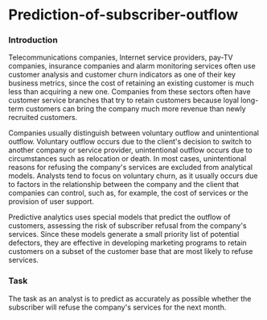 # Prediction-of-subscriber-outflow
### Introduction
Telecommunications companies, Internet service providers, pay-TV companies, insurance companies and alarm monitoring services often use customer analysis and customer churn indicators as one of their key business metrics, since the cost of retaining an existing customer is much less than acquiring a new one. Companies from these sectors often have customer service branches that try to retain customers because loyal long-term customers can bring the company much more revenue than newly recruited customers.

Companies usually distinguish between voluntary outflow and unintentional outflow. Voluntary outflow occurs due to the client's decision to switch to another company or service provider, unintentional outflow occurs due to circumstances such as relocation or death. In most cases, unintentional reasons for refusing the company's services are excluded from analytical models. Analysts tend to focus on voluntary churn, as it usually occurs due to factors in the relationship between the company and the client that companies can control, such as, for example, the cost of services or the provision of user support.

Predictive analytics uses special models that predict the outflow of customers, assessing the risk of subscriber refusal from the company's services. Since these models generate a small priority list of potential defectors, they are effective in developing marketing programs to retain customers on a subset of the customer base that are most likely to refuse services.

### Task
The task as an analyst is to predict as accurately as possible whether the subscriber will refuse the company's services for the next month.
